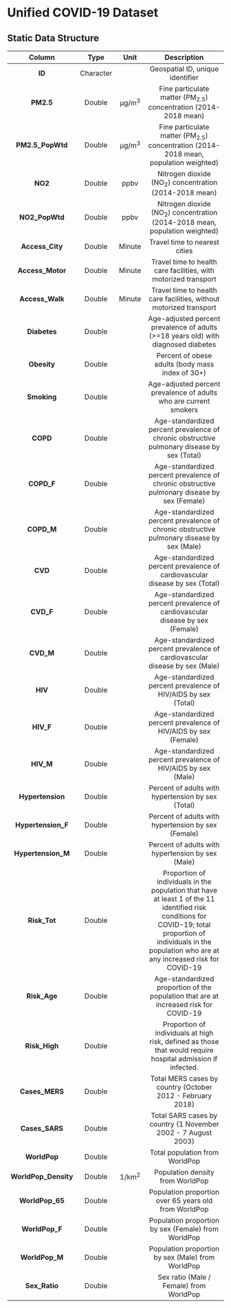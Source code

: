 # Unified COVID-19 Dataset

## Static Data Structure

|        Column        |    Type   |       Unit       |                                                                                                    Description                                                                                                   |
|:--------------------:|:---------:|:----------------:|:----------------------------------------------------------------------------------------------------------------------------------------------------------------------------------------------------------------:|
|        **ID**        | Character |                  |                                                                                         Geospatial ID, unique identifier                                                                                         |
|       **PM2.5**      |   Double  | µg/m<sup>3</sup> |                                                                     Fine particulate matter (PM<sub>2.5</sub>) concentration (2014-2018 mean)                                                                    |
|   **PM2.5_PopWtd**   |   Double  | µg/m<sup>3</sup> |                                                          Fine particulate matter (PM<sub>2.5</sub>) concentration (2014-2018 mean, population weighted)                                                          |
|        **NO2**       |   Double  |       ppbv       |                                                                         Nitrogen dioxide (NO<sub>2</sub>) concentration (2014-2018 mean)                                                                         |
|    **NO2_PopWtd**    |   Double  |       ppbv       |                                                               Nitrogen dioxide (NO<sub>2</sub>) concentration (2014-2018 mean, population weighted)                                                              |
|    **Access_City**   |   Double  |      Minute      |                                                                                           Travel time to nearest cities                                                                                          |
|   **Access_Motor**   |   Double  |      Minute      |                                                                          Travel time to health care facilities, with motorized transport                                                                         |
|    **Access_Walk**   |   Double  |      Minute      |                                                                        Travel time to health care facilities, without motorized transport                                                                        |
|     **Diabetes**     |   Double  |                  |                                                                Age-adjusted percent prevalence of adults (>=18 years old) with diagnosed diabetes                                                                |
|      **Obesity**     |   Double  |                  |                                                                                 Percent of obese adults (body mass index of 30+)                                                                                 |
|      **Smoking**     |   Double  |                  |                                                                         Age-adjusted percent prevalence of adults who are current smokers                                                                        |
|       **COPD**       |   Double  |                  |                                                            Age-standardized percent prevalence of chronic obstructive pulmonary disease by sex (Total)                                                           |
|      **COPD_F**      |   Double  |                  |                                                           Age-standardized percent prevalence of chronic obstructive pulmonary disease by sex (Female)                                                           |
|      **COPD_M**      |   Double  |                  |                                                            Age-standardized percent prevalence of chronic obstructive pulmonary disease by sex (Male)                                                            |
|        **CVD**       |   Double  |                  |                                                                   Age-standardized percent prevalence of cardiovascular disease by sex (Total)                                                                   |
|       **CVD_F**      |   Double  |                  |                                                                   Age-standardized percent prevalence of cardiovascular disease by sex (Female)                                                                  |
|       **CVD_M**      |   Double  |                  |                                                                    Age-standardized percent prevalence of cardiovascular disease by sex (Male)                                                                   |
|        **HIV**       |   Double  |                  |                                                                          Age-standardized percent prevalence of HIV/AIDS by sex (Total)                                                                          |
|       **HIV_F**      |   Double  |                  |                                                                         Age-standardized percent prevalence of HIV/AIDS by sex (Female)                                                                          |
|       **HIV_M**      |   Double  |                  |                                                                           Age-standardized percent prevalence of HIV/AIDS by sex (Male)                                                                          |
|   **Hypertension**   |   Double  |                  |                                                                                Percent of adults with hypertension by sex (Total)                                                                                |
|  **Hypertension_F**  |   Double  |                  |                                                                                Percent of adults with hypertension by sex (Female)                                                                               |
|  **Hypertension_M**  |   Double  |                  |                                                                                 Percent of adults with hypertension by sex (Male)                                                                                |
|     **Risk_Tot**     |   Double  |                  | Proportion of individuals in the population that have at least 1 of the 11 identified risk conditions for COVID-19; total proportion of individuals in the population who are at any increased risk for COVID-19 |
|     **Risk_Age**     |   Double  |                  |                                                               Age-standardized proportion of the population that are at increased risk for COVID-19                                                              |
|     **Risk_High**    |   Double  |                  |                                                    Proportion of individuals at high risk, defined as those that would require hospital admission if infected.                                                   |
|    **Cases_MERS**    |   Double  |                  |                                                                            Total MERS cases by country (October 2012 - February 2018)                                                                            |
|    **Cases_SARS**    |   Double  |                  |                                                                           Total SARS cases by country (1 November 2002 - 7 August 2003)                                                                          |
|     **WorldPop**     |   Double  |                  |                                                                                          Total population from WorldPop                                                                                          |
| **WorldPop_Density** |   Double  | 1/km<sup>2</sup> |                                                                                         Population density from WorldPop                                                                                         |
|    **WorldPop_65**   |   Double  |                  |                                                                               Population proportion over 65 years old from WorldPop                                                                                    |
|    **WorldPop_F**    |   Double  |                  |                                                                                Population proportion by sex (Female) from WorldPop                                                                                     |
|    **WorldPop_M**    |   Double  |                  |                                                                                 Population proportion by sex (Male) from WorldPop                                                                                      |
|     **Sex_Ratio**    |   Double  |                  |                                                                                      Sex ratio (Male / Female) from WorldPop                                                                                     |
